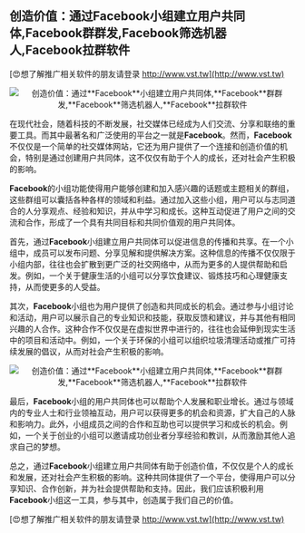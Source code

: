 ## **创造价值：通过**Facebook**小组建立用户共同体,**Facebook**群群发,**Facebook**筛选机器人,**Facebook**拉群软件**

[😍想了解推广相关软件的朋友请登录 http://www.vst.tw](http://www.vst.tw)

 <center><img src="https://vst.tw/MP4/tuiguang/png/5.png" alt="创造价值：通过**Facebook**小组建立用户共同体,**Facebook**群群发,**Facebook**筛选机器人,**Facebook**拉群软件"></center>

在现代社会，随着科技的不断发展，社交媒体已经成为人们交流、分享和联络的重要工具。而其中最著名和广泛使用的平台之一就是**Facebook**。然而，**Facebook**不仅仅是一个简单的社交媒体网站，它还为用户提供了一个连接和创造价值的机会，特别是通过创建用户共同体，这不仅仅有助于个人的成长，还对社会产生积极的影响。

**Facebook**的小组功能使得用户能够创建和加入感兴趣的话题或主题相关的群组，这些群组可以囊括各种各样的领域和利益。通过加入这些小组，用户可以与志同道合的人分享观点、经验和知识，并从中学习和成长。这种互动促进了用户之间的交流和合作，形成了一个具有共同目标和共同价值观的用户共同体。

首先，通过**Facebook**小组建立用户共同体可以促进信息的传播和共享。在一个小组中，成员可以发布问题、分享见解和提供解决方案。这种信息的传播不仅仅限于小组内部，往往也会扩散到更广泛的社交网络中，从而为更多的人提供帮助和启发。例如，一个关于健康生活的小组可以分享饮食建议、锻炼技巧和心理健康支持，从而使更多的人受益。

其次，**Facebook**小组也为用户提供了创造和共同成长的机会。通过参与小组讨论和活动，用户可以展示自己的专业知识和技能，获取反馈和建议，并与其他有相同兴趣的人合作。这种合作不仅仅是在虚拟世界中进行的，往往也会延伸到现实生活中的项目和活动中。例如，一个关于环保的小组可以组织垃圾清理活动或推广可持续发展的倡议，从而对社会产生积极的影响。

 <center><img src="https://vst.tw/MP4/tuiguang/png/6.png" alt="创造价值：通过**Facebook**小组建立用户共同体,**Facebook**群群发,**Facebook**筛选机器人,**Facebook**拉群软件"></center>

最后，**Facebook**小组的用户共同体也可以帮助个人发展和职业增长。通过与领域内的专业人士和行业领袖互动，用户可以获得更多的机会和资源，扩大自己的人脉和影响力。此外，小组成员之间的合作和互助也可以提供学习和成长的机会。例如，一个关于创业的小组可以邀请成功创业者分享经验和教训，从而激励其他人追求自己的梦想。

总之，通过**Facebook**小组建立用户共同体有助于创造价值，不仅仅是个人的成长和发展，还对社会产生积极的影响。这种共同体提供了一个平台，使得用户可以分享知识、合作创新，并为社会提供帮助和支持。因此，我们应该积极利用**Facebook**小组这一工具，参与其中，创造属于我们自己的价值。

[😍想了解推广相关软件的朋友请登录 http://www.vst.tw](http://www.vst.tw)



